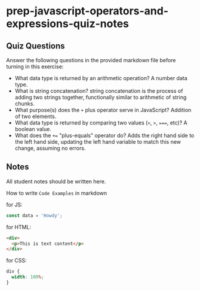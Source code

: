 # prep-javascript-operators-and-expressions-quiz-notes

## Quiz Questions

Answer the following questions in the provided markdown file before turning in this exercise:

- What data type is returned by an arithmetic operation?
  A number data type.
- What is string concatenation?
  string concatenation is the process of adding two strings together, functionally similar to arithmetic of string chunks.
- What purpose(s) does the `+` plus operator serve in JavaScript?
  Addition of two elements.
- What data type is returned by comparing two values (`<`, `>`, `===`, etc)?
  A boolean value.
- What does the `+=` "plus-equals" operator do?
  Adds the right hand side to the left hand side, updating the left hand variable to match this new change, assuming no errors.

## Notes

All student notes should be written here.

How to write `Code Examples` in markdown

for JS:

```javascript
const data = 'Howdy';
```

for HTML:

```html
<div>
  <p>This is text content</p>
</div>
```

for CSS:

```css
div {
  width: 100%;
}
```
